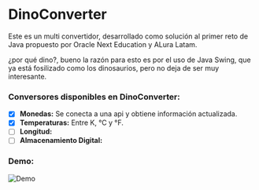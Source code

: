 # DinoConverter
Este es un multi convertidor, desarrollado como solución al primer reto de Java propuesto por Oracle Next Education y ALura Latam.

¿por qué dino?, bueno la razón para esto es por el uso de Java Swing, que ya está fosilizado como los dinosaurios, pero no deja de ser muy interesante.

### Conversores disponibles en DinoConverter:

- [x] **Monedas:** Se conecta a una api y obtiene información actualizada.
- [x] **Temperaturas:** Entre K, °C y °F.
- [ ] **Longitud:**
- [ ] **Almacenamiento Digital:**

### Demo:
![Demo](https://user-images.githubusercontent.com/96201625/206959602-cee53a63-73ae-4528-b697-b52e0c4a3217.gif)



